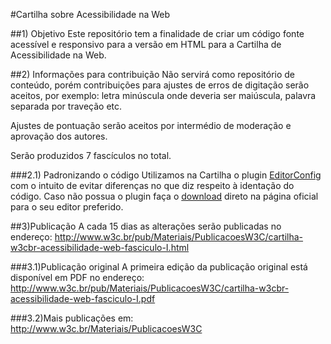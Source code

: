 #Cartilha sobre Acessibilidade na Web

##1) Objetivo
Este repositório tem a finalidade de criar um código fonte acessível e responsivo para a versão em HTML para a Cartilha de Acessibilidade na Web.

##2) Informações para contribuição
Não servirá como repositório de conteúdo, porém contribuições para ajustes de erros de digitação serão aceitos, por exemplo: letra minúscula onde deveria ser maiúscula, palavra separada por traveção etc.

Ajustes de pontuação serão aceitos por intermédio de moderação e aprovação dos autores.

Serão produzidos 7 fascículos no total.

###2.1) Padronizando o código
Utilizamos na Cartilha o plugin [EditorConfig](http://editorconfig.org/) com o intuito de evitar diferenças no que diz respeito à identação do código.
Caso não possua o plugin faça o [download](http://editorconfig.org/#download) direto na página oficial para o seu editor preferido.

##3)Publicação
A cada 15 dias as alterações serão publicadas no endereço: 
http://www.w3c.br/pub/Materiais/PublicacoesW3C/cartilha-w3cbr-acessibilidade-web-fasciculo-I.html

###3.1)Publicação original
A primeira edição da publicação original está disponível em PDF no endereço:
http://www.w3c.br/pub/Materiais/PublicacoesW3C/cartilha-w3cbr-acessibilidade-web-fasciculo-I.pdf

###3.2)Mais publicações em: 
http://www.w3c.br/Materiais/PublicacoesW3C


